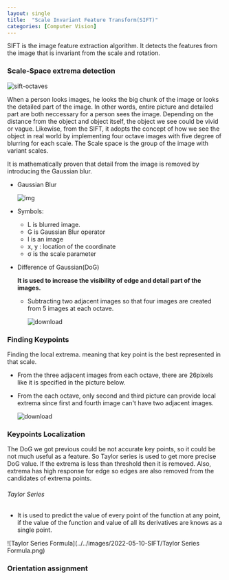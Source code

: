 ```yaml
---
layout: single
title:  "Scale Invariant Feature Transform(SIFT)"
categories: [Computer Vision]
---
```


SIFT is the image feature extraction algorithm. It detects the features from the image that is invariant from the scale and rotation.

### Scale-Space extrema detection

![sift-octaves](../../images/2022-05-10-SIFT/sift-octaves.jpeg)

When a person looks images, he looks the big chunk of the image or looks the detailed part of the image. In other words, entire picture and detailed part are both neccessary for a person sees the image. Depending on the distance from the object and object itself, the object we see could be vivid or vague. Likewise, from the SIFT, it adopts the concept of how we see the object in real world by implementing four octave images with five degree of blurring for each scale. The Scale space is the group of the image with variant scales. 

It is mathematically proven that detail from the image is removed by introducing the Gaussian blur.

- Gaussian Blur

  ![img](https://aishack.in/static/img/tut/sift-convolution.jpg)

- Symbols:
  - L is blurred image.
  - G is Gaussian Blur operator
  - I is an image
  - x, y : location of the coordinate
  - σ is the scale parameter



- Difference of Gaussian(DoG)

  **It is used to increase the visibility of edge and detail part of the images.**

  - Subtracting two adjacent images so that four images are created from 5 images at each octave.
  
  
    ![download](../../images/2022-05-10-SIFT/download.png)



### Finding Keypoints

Finding the local extrema. meaning that key point is the best represented in that scale.

- From the three adjacent images from each octave, there are 26pixels like it is specified in the picture below. 

- From the each octave, only second and third picture can provide local extrema since first and fourth image can't have two adjacent images.

  ![download](../../images/2022-05-10-SIFT/download.jpeg)



### Keypoints Localization

The DoG we got previous could be not accurate key points, so it could be not much useful as a feature. So Taylor series is used to get more precise DoG value. If the extrema is less than threshold then it is removed. Also, extrema has high response for edge so edges are also removed from the candidates of extrema points.

###### Taylor Series

- It is used to predict the value of every point of the function at any point, if the value of the function and value of all its derivatives are knows as a single point.

![Taylor Series Formula](../../images/2022-05-10-SIFT/Taylor Series Formula.png)



### Orientation assignment
